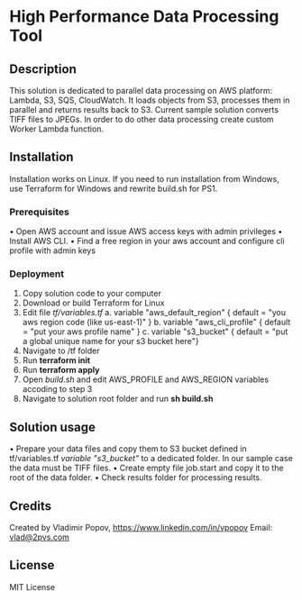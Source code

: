 # High Performance Data Processing Tool

## Description
This solution is dedicated to parallel data processing on AWS platform: Lambda, S3, SQS, CloudWatch. It loads objects from S3, processes them in parallel and returns results back to S3. Current sample solution converts TIFF files to JPEGs. In order to do other data processing create custom Worker Lambda function.

## Installation
Installation works on Linux. If you need to run installation from Windows, use Terraform for Windows and rewrite build.sh for PS1.

### Prerequisites
•	Open AWS account and issue AWS access keys with admin privileges
•	Install AWS CLI. 
•	Find a free region in your aws account and configure cli profile with admin keys

### Deployment
1.	Copy solution code to your computer
2.	Download or build Terraform for Linux
3.	Edit file *tf/variables.tf*
    a.	variable "aws_default_region" { default = "you aws region code (like us-east-1)" } 
    b.	variable "aws_cli_profile"    { default = "put your aws profile name" } 
    c.	variable "s3_bucket"          { default = "put a global unique name for your s3 bucket here"} 
4.	Navigate to /tf folder
5.	Run **terraform init**
6.	Run **terraform apply**
7.  Open *build.sh* and edit AWS_PROFILE and AWS_REGION variables accoding to step 3
7.	Navigate to solution root folder and run **sh build.sh**

## Solution usage
•	Prepare your data files and copy them to S3 bucket defined in tf/variables.tf  *variable "s3_bucket"* to a dedicated folder. In our sample case the data must be TIFF files. 
•	Create empty file job.start and copy it to the root of the data folder. 
•	Check results folder for processing results. 

## Credits
Created by Vladimir Popov, https://www.linkedin.com/in/vpopov
Email: vlad@2pvs.com

## License
MIT License
